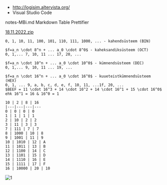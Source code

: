 - http://logisim.altervista.org/
- Visual Studio Code

notes-MBi.md
Markdown Table Prettifier

[18.11.2022.zip](https://github.com/AlvinKask/Mikrokontrollerid/files/10041475/18.11.2022.zip)

```
0, 1, 10, 11, 100, 101, 110, 111, 1000, ... - kahendsüsteem (BIN)

$f=a_n \cdot 8^n + ... a_0 \cdot 8^0$ - kaheksandiksüsteem (OCT)
0, 1,... 7, 10, 11 ... 17, 20, ...

$f=a_n \cdot 10^n + ... a_0 \cdot 10^0$ - kümnendsüsteem (DEC)
0, 1,... 9, 10, 11 ... 19, ...

$f=a_n \cdot 16^n + ... a_0 \cdot 16^0$ - kuueteistkümnendsüsteem (HEX)
0, 1, ... 9, a, b, c, d, e, f, 10, 11, ...1f, 20, ...
$BEEF = 11 \cdot 16^3 + 14 \cdot 16^2 + 14 \cdot 16^1 + 15 \cdot 16^0$ ehk 16^1 = 16 & 16^0 = 1
```
```
10 | 2 | 8 | 16
|---|---|---|---
0 | 0 | 0 | 0
1 | 1 | 1 | 1
2 | 10 | 2 | 2
3 | 11 | 3 | 3
7 | 111 | 7 | 7
8 | 1000 | 10 | 8
9 | 1001 | 11 | 9
10 | 1010 | 12 | A
11 | 1011 | 13 | B
12 | 1100 | 14 | C
13 | 1101 | 15 | D
14 | 1110 | 16 | E
15 | 1111 | 17 | F
16 | 10000 | 20 | 10
```
![1](https://user-images.githubusercontent.com/115221752/202700622-f26f3103-255e-4c00-98e1-d30de1b62eb3.JPG)
